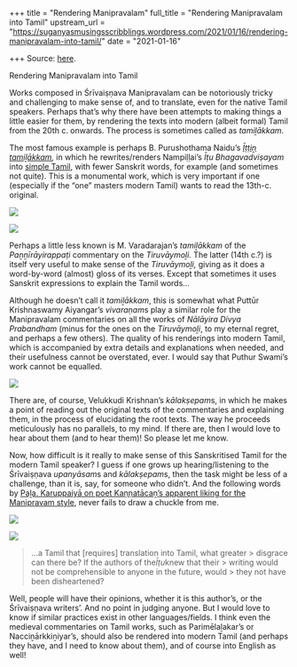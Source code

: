 +++
title = "Rendering Manipravalam"
full_title = "Rendering Manipravalam into Tamil"
upstream_url = "https://suganyasmusingsscribblings.wordpress.com/2021/01/16/rendering-manipravalam-into-tamil/"
date = "2021-01-16"

+++
Source: [here](https://suganyasmusingsscribblings.wordpress.com/2021/01/16/rendering-manipravalam-into-tamil/).

Rendering Manipravalam into Tamil

Works composed in Śrīvaiṣṇava Manipravalam can be notoriously tricky and challenging to make sense of, and to translate, even for the native Tamil speakers. Perhaps that’s why there have been attempts to making things a little easier for them, by rendering the texts into modern (albeit formal) Tamil from the 20th c. onwards. The process is sometimes called as *tamiḻākkam*.

The most famous example is perhaps B. Purushothama Naidu’s *[Īṭṭiṉ tamiḻākkam](https://archive.org/details/dli.jZY9lup2kZl6TuXGlZQdjZI6kuQy.TVA_BOK_0002404),* in which he rewrites/renders Nampiḷḷai’s *Īṭu Bhagavadviṣayam* into [simple Tamil](http://www.tamilvu.org/library/l4210/html/l4210tin.htm), with fewer Sanskrit words, for example (and sometimes not quite). This is a monumental work, which is very important if one (especially if the “one” masters modern Tamil) wants to read the 13th-c. original.

![](https://suganyasmusingsscribblings.files.wordpress.com/2021/01/screenshot-2021-01-16-at-8.49.18-am.png?w=388)

![](https://suganyasmusingsscribblings.files.wordpress.com/2021/01/img_20210116_0826352-1.jpg?w=705)

Perhaps a little less known is M. Varadarajan’s *tamiḻākkam* of the *Paṉṉīrāyirappaṭi* commentary on the *Tiruvāymoḻi.* The latter (14th c.?) is itself very useful to make sense of the *Tiruvāymoḻi,* giving as it does a word-by-word (almost) gloss of its verses. Except that sometimes it uses Sanskrit expressions to explain the Tamil words…

Although he doesn’t call it *tamiḻākkam*, this is somewhat what Puttūr Krishnaswamy Aiyangar’s *vivaraṇam*s play a similar role for the Manipravalam commentaries on all the works of *Nālāyira Divya Prabandham* (minus for the ones on the *Tiruvāymoḻi*, to my eternal regret, and perhaps a few others). The quality of his renderings into modern Tamil, which is accompanied by extra details and explanations when needed, and their usefulness cannot be overstated, ever. I would say that Puthur Swami’s work cannot be equalled.

![](https://suganyasmusingsscribblings.files.wordpress.com/2021/01/img_20210116_0853012.jpg?w=648)

There are, of course, Velukkudi Krishnan’s *kālakṣepam*s, in which he makes a point of reading out the original texts of the commentaries and explaining them, in the process of elucidating the root texts. The way he proceeds meticulously has no parallels, to my mind. If there are, then I would love to hear about them (and to hear them)! So please let me know.

Now, how difficult is it really to make sense of this Sanskritised Tamil for the modern Tamil speaker? I guess if one grows up hearing/listening to the Śrīvaiṣṇava *upanyāsam*s and *kālakṣepam*s, then the task might be less of a challenge, than it is, say, for someone who didn’t. And the following words by [Paḻa. Karuppaiyā on poet Kaṇṇatācaṉ’s apparent liking for the Manipravam style](https://www.google.co.in/books/edition/கண்ணதாசன்_காலத/YrJdDwAAQBAJ?hl=en&gbpv=1&dq=பழ.+கருப்பையா+மணிப்பிரவாளம்&pg=PT60&printsec=frontcover), never fails to draw a chuckle from me.

![](https://suganyasmusingsscribblings.files.wordpress.com/2021/01/screenshot-2021-01-16-at-8.41.30-am.png?w=475)

![](https://suganyasmusingsscribblings.files.wordpress.com/2021/01/screenshot-2021-01-16-at-8.42.01-am-2.png?w=474)

> …a Tamil that \[requires\] translation into Tamil, what greater > disgrace can there be? If the authors of the*Īṭu*knew that their > writing would not be comprehensible to anyone in the future, would > they not have been disheartened?

Well, people will have their opinions, whether it is this author’s, or the Śrīvaiṣṇava writers’. And no point in judging anyone. But I would love to know if similar practices exist in other languages/fields. I think even the medieval commentaries on Tamil works, such as Parimēlaḻakar’s or Nacciṉārkkiṉiyar’s, should also be rendered into modern Tamil (and perhaps they have, and I need to know about them), and of course into English as well!
